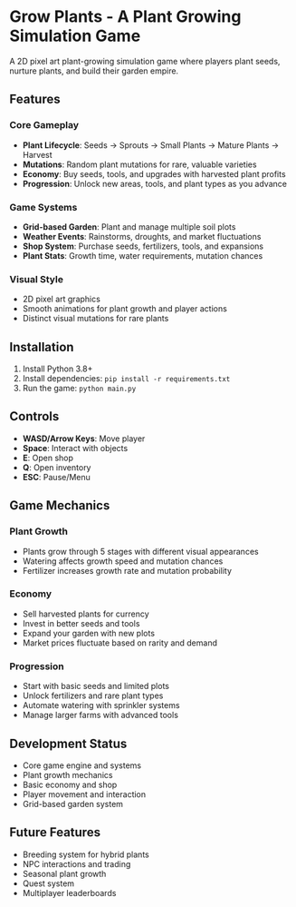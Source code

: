 # Grow Plants - A Plant Growing Simulation Game

A 2D pixel art plant-growing simulation game where players plant seeds, nurture plants, and build their garden empire.

## Features

### Core Gameplay
- **Plant Lifecycle**: Seeds → Sprouts → Small Plants → Mature Plants → Harvest
- **Mutations**: Random plant mutations for rare, valuable varieties
- **Economy**: Buy seeds, tools, and upgrades with harvested plant profits
- **Progression**: Unlock new areas, tools, and plant types as you advance

### Game Systems
- **Grid-based Garden**: Plant and manage multiple soil plots
- **Weather Events**: Rainstorms, droughts, and market fluctuations
- **Shop System**: Purchase seeds, fertilizers, tools, and expansions
- **Plant Stats**: Growth time, water requirements, mutation chances

### Visual Style
- 2D pixel art graphics
- Smooth animations for plant growth and player actions
- Distinct visual mutations for rare plants

## Installation

1. Install Python 3.8+
2. Install dependencies: `pip install -r requirements.txt`
3. Run the game: `python main.py`

## Controls
- **WASD/Arrow Keys**: Move player
- **Space**: Interact with objects
- **E**: Open shop
- **Q**: Open inventory
- **ESC**: Pause/Menu

## Game Mechanics

### Plant Growth
- Plants grow through 5 stages with different visual appearances
- Watering affects growth speed and mutation chances
- Fertilizer increases growth rate and mutation probability

### Economy
- Sell harvested plants for currency
- Invest in better seeds and tools
- Expand your garden with new plots
- Market prices fluctuate based on rarity and demand

### Progression
- Start with basic seeds and limited plots
- Unlock fertilizers and rare plant types
- Automate watering with sprinkler systems
- Manage larger farms with advanced tools

## Development Status
- Core game engine and systems
- Plant growth mechanics
- Basic economy and shop
- Player movement and interaction
- Grid-based garden system

## Future Features
- Breeding system for hybrid plants
- NPC interactions and trading
- Seasonal plant growth
- Quest system
- Multiplayer leaderboards
